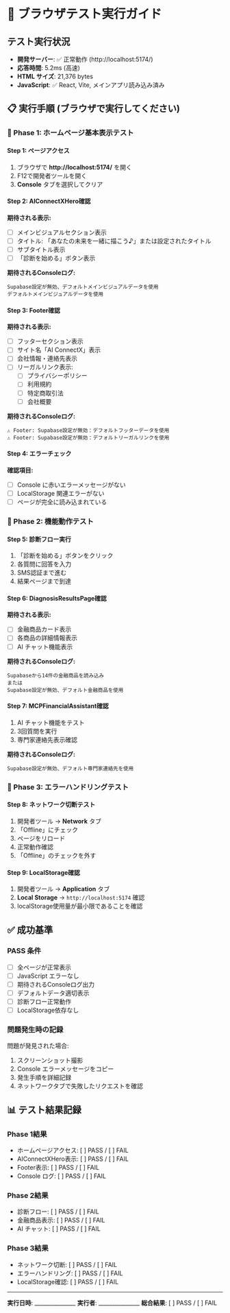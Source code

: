 # 🧪 ブラウザテスト実行ガイド

## テスト実行状況
- **開発サーバー**: ✅ 正常動作 (http://localhost:5174/)
- **応答時間**: 5.2ms (高速)
- **HTML サイズ**: 21,376 bytes
- **JavaScript**: ✅ React, Vite, メインアプリ読み込み済み

## 📋 実行手順 (ブラウザで実行してください)

### 🎯 Phase 1: ホームページ基本表示テスト

#### Step 1: ページアクセス
1. ブラウザで **http://localhost:5174/** を開く
2. F12で開発者ツールを開く
3. **Console** タブを選択してクリア

#### Step 2: AIConnectXHero確認
**期待される表示:**
- [ ] メインビジュアルセクション表示
- [ ] タイトル: 「あなたの未来を一緒に描こう♪」または設定されたタイトル
- [ ] サブタイトル表示
- [ ] 「診断を始める」ボタン表示

**期待されるConsoleログ:**
```
Supabase設定が無効、デフォルトメインビジュアルデータを使用
デフォルトメインビジュアルデータを使用
```

#### Step 3: Footer確認
**期待される表示:**
- [ ] フッターセクション表示
- [ ] サイト名「AI ConnectX」表示
- [ ] 会社情報・連絡先表示
- [ ] リーガルリンク表示:
  - [ ] プライバシーポリシー
  - [ ] 利用規約
  - [ ] 特定商取引法
  - [ ] 会社概要

**期待されるConsoleログ:**
```
⚠️ Footer: Supabase設定が無効：デフォルトフッターデータを使用
⚠️ Footer: Supabase設定が無効：デフォルトリーガルリンクを使用
```

#### Step 4: エラーチェック
**確認項目:**
- [ ] Console に赤いエラーメッセージがない
- [ ] LocalStorage 関連エラーがない
- [ ] ページが完全に読み込まれている

### 🎯 Phase 2: 機能動作テスト

#### Step 5: 診断フロー実行
1. 「診断を始める」ボタンをクリック
2. 各質問に回答を入力
3. SMS認証まで進む
4. 結果ページまで到達

#### Step 6: DiagnosisResultsPage確認
**期待される表示:**
- [ ] 金融商品カード表示
- [ ] 各商品の詳細情報表示
- [ ] AI チャット機能表示

**期待されるConsoleログ:**
```
Supabaseから14件の金融商品を読み込み
または
Supabase設定が無効、デフォルト金融商品を使用
```

#### Step 7: MCPFinancialAssistant確認
1. AI チャット機能をテスト
2. 3回質問を実行
3. 専門家連絡先表示確認

**期待されるConsoleログ:**
```
Supabase設定が無効、デフォルト専門家連絡先を使用
```

### 🎯 Phase 3: エラーハンドリングテスト

#### Step 8: ネットワーク切断テスト
1. 開発者ツール → **Network** タブ
2. 「Offline」にチェック
3. ページをリロード
4. 正常動作確認
5. 「Offline」のチェックを外す

#### Step 9: LocalStorage確認
1. 開発者ツール → **Application** タブ
2. **Local Storage** → `http://localhost:5174` 確認
3. localStorage使用量が最小限であることを確認

## ✅ 成功基準

### PASS 条件
- [ ] 全ページが正常表示
- [ ] JavaScript エラーなし
- [ ] 期待されるConsoleログ出力
- [ ] デフォルトデータ適切表示
- [ ] 診断フロー正常動作
- [ ] LocalStorage依存なし

### 問題発生時の記録
問題が発見された場合:
1. スクリーンショット撮影
2. Console エラーメッセージをコピー
3. 発生手順を詳細記録
4. ネットワークタブで失敗したリクエストを確認

## 📊 テスト結果記録

### Phase 1結果
- ホームページアクセス: [ ] PASS / [ ] FAIL
- AIConnectXHero表示: [ ] PASS / [ ] FAIL  
- Footer表示: [ ] PASS / [ ] FAIL
- Console ログ: [ ] PASS / [ ] FAIL

### Phase 2結果  
- 診断フロー: [ ] PASS / [ ] FAIL
- 金融商品表示: [ ] PASS / [ ] FAIL
- AI チャット: [ ] PASS / [ ] FAIL

### Phase 3結果
- ネットワーク切断: [ ] PASS / [ ] FAIL
- エラーハンドリング: [ ] PASS / [ ] FAIL
- LocalStorage確認: [ ] PASS / [ ] FAIL

---
**実行日時**: _______________
**実行者**: _______________
**総合結果**: [ ] PASS / [ ] FAIL